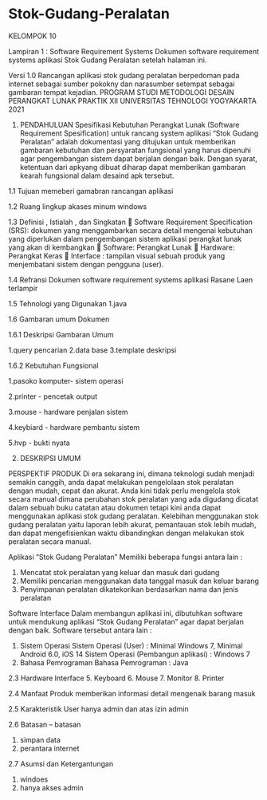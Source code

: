 # Stok-Gudang-Peralatan
KELOMPOK 10

Lampiran 1 : Software Requirement Systems
Dokumen software requirement systems aplikasi Stok Gudang Peralatan setelah halaman ini.

Versi 1.0
Rancangan aplikasi stok gudang peralatan berpedoman pada internet sebagai sumber pokokny dan narasumber setempat sebagai gambaran tempat kejadian.
PROGRAM STUDI METODOLOGI DESAIN PERANGKAT LUNAK PRAKTIK XII 
UNIVERSITAS TEHNOLOGI YOGYAKARTA
2021

1.	PENDAHULUAN
Spesifikasi Kebutuhan Perangkat Lunak (Software Requirement Spesification) untuk rancang system aplikasi “Stok Gudang Peralatan” adalah dokumentasi yang ditujukan untuk memberikan gambaran kebutuhan dan persyaratan fungsional yang harus dipenuhi agar pengembangan sistem dapat berjalan dengan baik. Dengan syarat, ketentuan dari apkyang dibuat diharap dapat memberikan gambaran kearah fungsional dalam desaind apk tersebut.

1.1	Tujuan
memeberi gamabran rancangan aplikasi

1.2	Ruang lingkup
akases minum windows 

1.3	Definisi , Istialah , dan Singkatan
	Software Requirement Specification (SRS): dokumen yang menggambarkan secara detail mengenai kebutuhan yang diperlukan dalam pengembangan sistem aplikasi perangkat lunak yang akan di kembangkan
	Software: Perangkat Lunak
	Hardware: Perangkat Keras
	Interface : tampilan visual sebuah produk yang menjembatani sistem dengan pengguna (user).

1.4	Refransi
Dokumen software requirement systems aplikasi Rasane Laen terlampir

1.5	Tehnologi yang Digunakan
1.java

1.6	Gambaran umum Dokumen


1.6.1	Deskripsi Gambaran Umum

1.query pencarian
2.data base
3.template deskripsi


1.6.2	Kebutuhan Fungsional


1.pasoko komputer- sistem operasi

2.printer - pencetak output

3.mouse - hardware penjalan sistem

4.keybiard - hardware pembantu sistem

5.hvp - bukti nyata



2.	DESKRIPSI UMUM

PERSPEKTIF PRODUK
Di era sekarang ini, dimana teknologi sudah menjadi semakin canggih, anda dapat melakukan pengelolaan stok peralatan dengan mudah, cepat dan akurat. Anda kini tidak perlu mengelola stok secara manual dimana perubahan stok peralatan yang ada digudang dicatat dalam sebuah buku catatan atau dokumen tetapi kini anda dapat menggunakan aplikasi stok gudang peralatan. Kelebihan menggunakan stok gudang peralatan yaitu laporan lebih akurat, pemantauan stok lebih mudah, dan dapat mengefisienkan waktu dibandingkan dengan melakukan stok peralatan secara manual.

Aplikasi “Stok Gudang Peralatan” Memiliki beberapa fungsi antara lain :
1.	Mencatat stok peralatan yang keluar dan masuk dari gudang
2.	Memiliki pencarian menggunakan data tanggal masuk dan keluar barang
3.	Penyimpanan peralatan dikatekorikan berdasarkan nama dan jenis peralatan

Software Interface
Dalam membangun aplikasi ini, dibutuhkan software untuk mendukung aplikasi “Stok Gudang Peralatan” agar dapat berjalan dengan baik. Software tersebut antara lain :
1.	Sistem Operasi
Sistem Operasi (User) : Minimal Windows 7, Minimal Android 6.0, iOS 14
Sistem Operasi (Pembangun aplikasi) : Windows 7
2.	Bahasa Pemrograman
Bahasa Pemrograman : Java

2.3	Hardware Interface
5.	Keyboard 
6.	Mouse 
7.	Monitor 
8.	Printer 

2.4	Manfaat Produk
memberikan informasi detail mengenaik barang masuk

2.5	Karakteristik User
hanya admin dan atas izin admin

2.6	Batasan – batasan
1.	simpan data
2.	perantara internet

2.7	Asumsi dan Ketergantungan
1.	windoes
2.	hanya akses admin
